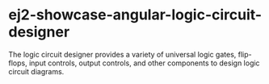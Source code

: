 # ej2-showcase-angular-logic-circuit-designer
The logic circuit designer provides a variety of universal logic gates, flip-flops, input controls, output controls, and other components to design logic circuit diagrams.
